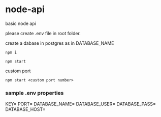 # node-api
basic node api

please create .env file in root folder.

create a dabase in postgres as in DATABASE_NAME


```
npm i

npm start
```

custom port

```
npm start <custom port number>
```


### sample .env properties
KEY=
PORT=
DATABASE_NAME=
DATABASE_USER=
DATABASE_PASS=
DATABASE_HOST=